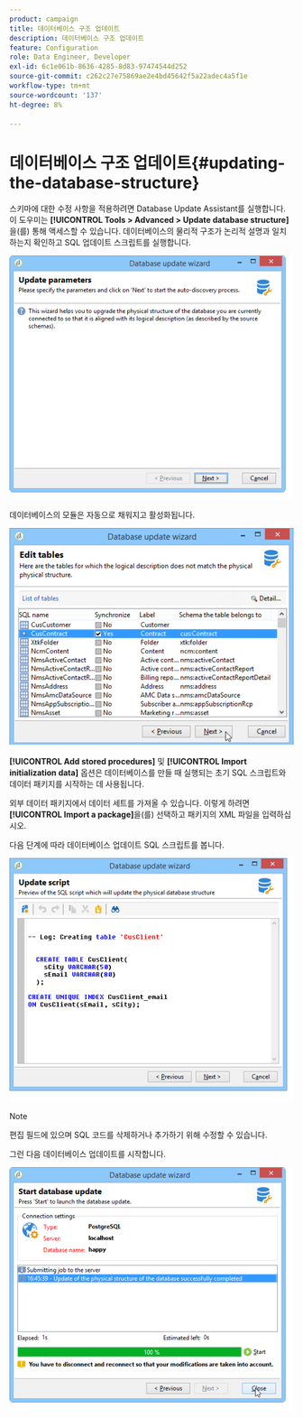 ```yaml
---
product: campaign
title: 데이터베이스 구조 업데이트
description: 데이터베이스 구조 업데이트
feature: Configuration
role: Data Engineer, Developer
exl-id: 6c1e061b-8636-4285-8d83-97474544d252
source-git-commit: c262c27e75869ae2e4bd45642f5a22adec4a5f1e
workflow-type: tm+mt
source-wordcount: '137'
ht-degree: 8%

---
```


# 데이터베이스 구조 업데이트{#updating-the-database-structure}



스키마에 대한 수정 사항을 적용하려면 Database Update Assistant를 실행합니다. 이 도우미는 **[!UICONTROL Tools > Advanced > Update database structure]** 을(를) 통해 액세스할 수 있습니다. 데이터베이스의 물리적 구조가 논리적 설명과 일치하는지 확인하고 SQL 업데이트 스크립트를 실행합니다.

![](assets/d_ncs_integration_schema_update.png)

데이터베이스의 모듈은 자동으로 채워지고 활성화됩니다.

![](assets/d_ncs_integration_schema_update_select.png)

**[!UICONTROL Add stored procedures]** 및 **[!UICONTROL Import initialization data]** 옵션은 데이터베이스를 만들 때 실행되는 초기 SQL 스크립트와 데이터 패키지를 시작하는 데 사용됩니다.

외부 데이터 패키지에서 데이터 세트를 가져올 수 있습니다. 이렇게 하려면 **[!UICONTROL Import a package]**&#x200B;을(를) 선택하고 패키지의 XML 파일을 입력하십시오.

다음 단계에 따라 데이터베이스 업데이트 SQL 스크립트를 봅니다.

![](assets/d_ncs_integration_schema_update2.png)

>[!NOTE]
>
>편집 필드에 있으며 SQL 코드를 삭제하거나 추가하기 위해 수정할 수 있습니다.

그런 다음 데이터베이스 업데이트를 시작합니다.

![](assets/d_ncs_integration_schema_update3.png)
